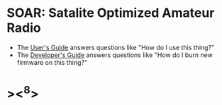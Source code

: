 # **SOAR: Satalite Optimized Amateur Radio**

* The [User's Guide](User-Guide.md) answers questions like "How do I use this thing?"
* The [Developer's Guide](Developer-Guide.md) answers questions like "How do I burn new firmware on this thing?"

# &gt;&lt;<sup>8</sup>&gt;